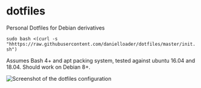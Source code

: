 # dotfiles
Personal Dotfiles for Debian derivatives 

`sudo bash <(curl -s "hhttps://raw.githubusercontent.com/danielloader/dotfiles/master/init.sh")`


Assumes Bash 4+ and apt packing system, tested against ubuntu 16.04 and 18.04. 
Should work on Debian 8+.

![Screenshot of the dotfiles configuration](https://i.imgur.com/gdz9ptm.png "Screenshot")
